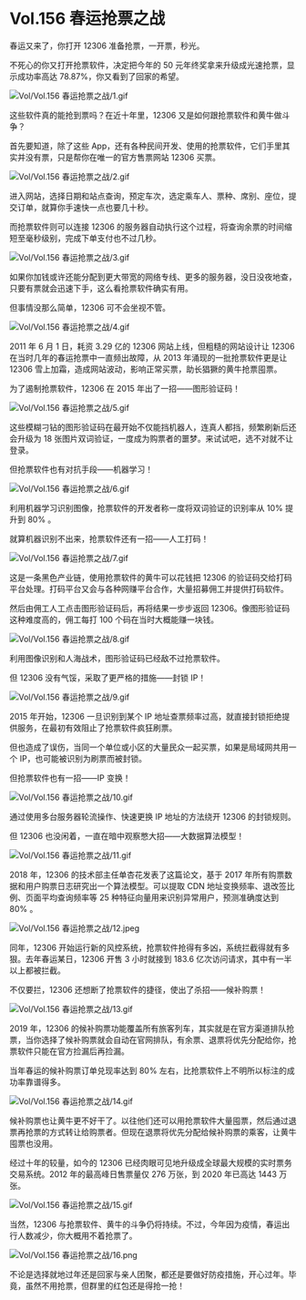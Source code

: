 # Vol.156 春运抢票之战

春运又来了，你打开 12306 准备抢票，一开票，秒光。

不死心的你又打开抢票软件，决定把今年的 50 元年终奖拿来升级成光速抢票，显示成功率高达 78.87%，你又看到了回家的希望。

![Vol/Vol.156 春运抢票之战/1.gif](https://cdn.jsdelivr.net/gh/qiaoshouzi/static/image/Vol/Vol.156%20春运抢票之战/1.gif)

这些软件真的能抢到票吗？在近十年里，12306 又是如何跟抢票软件和黄牛做斗争？

首先要知道，除了这些 App，还有各种民间开发、使用的抢票软件，它们手里其实并没有票，只是帮你在唯一的官方售票网站 12306 买票。

![Vol/Vol.156 春运抢票之战/2.gif](https://cdn.jsdelivr.net/gh/qiaoshouzi/static/image/Vol/Vol.156%20春运抢票之战/2.gif)

进入网站，选择日期和站点查询，预定车次，选定乘车人、票种、席别、座位，提交订单，就算你手速快一点也要几十秒。

而抢票软件则可以连接 12306 的服务器自动执行这个过程，将查询余票的时间缩短至毫秒级别，完成下单支付也不过几秒。

![Vol/Vol.156 春运抢票之战/3.gif](https://cdn.jsdelivr.net/gh/qiaoshouzi/static/image/Vol/Vol.156%20春运抢票之战/3.gif)

如果你加钱或许还能分配到更大带宽的网络专线、更多的服务器，没日没夜地查，只要有票就会迅速下手，这么看抢票软件确实有用。

但事情没那么简单，12306 可不会坐视不管。

![Vol/Vol.156 春运抢票之战/4.gif](https://cdn.jsdelivr.net/gh/qiaoshouzi/static/image/Vol/Vol.156%20春运抢票之战/4.gif)

2011 年 6 月 1 日，耗资 3.29 亿的 12306 网站上线，但粗糙的网站设计让 12306 在当时几年的春运抢票中一直频出故障，从 2013 年涌现的一批抢票软件更是让 12306 雪上加霜，造成网站波动，影响正常买票，助长猖獗的黄牛抢票囤票。

为了遏制抢票软件，12306 在 2015 年出了一招——图形验证码！

![Vol/Vol.156 春运抢票之战/5.gif](https://cdn.jsdelivr.net/gh/qiaoshouzi/static/image/Vol/Vol.156%20春运抢票之战/5.gif)

这些模糊刁钻的图形验证码在最开始不仅能挡机器人，连真人都挡，频繁刷新后还会升级为 18 张图片双词验证，一度成为购票者的噩梦。来试试吧，选不对就不让登录。

但抢票软件也有对抗手段——机器学习！

![Vol/Vol.156 春运抢票之战/6.gif](https://cdn.jsdelivr.net/gh/qiaoshouzi/static/image/Vol/Vol.156%20春运抢票之战/6.gif)

利用机器学习识别图像，抢票软件的开发者称一度将双词验证的识别率从 10% 提升到 80% 。

就算机器识别不出来，抢票软件还有一招——人工打码！

![Vol/Vol.156 春运抢票之战/7.gif](https://cdn.jsdelivr.net/gh/qiaoshouzi/static/image/Vol/Vol.156%20春运抢票之战/7.gif)

这是一条黑色产业链，使用抢票软件的黄牛可以花钱把 12306 的验证码交给打码平台处理。打码平台又会与各种网赚平台合作，大量招募佣工并提供打码软件。

然后由佣工人工点击图形验证码后，再将结果一步步返回 12306。像图形验证码这种难度高的，佣工每打 100 个码在当时大概能赚一块钱。

![Vol/Vol.156 春运抢票之战/8.gif](https://cdn.jsdelivr.net/gh/qiaoshouzi/static/image/Vol/Vol.156%20春运抢票之战/8.gif)

利用图像识别和人海战术，图形验证码已经敌不过抢票软件。

但 12306 没有气馁，采取了更严格的措施——封锁 IP！

![Vol/Vol.156 春运抢票之战/9.gif](https://cdn.jsdelivr.net/gh/qiaoshouzi/static/image/Vol/Vol.156%20春运抢票之战/9.gif)

2015 年开始，12306 一旦识别到某个 IP 地址查票频率过高，就直接封锁拒绝提供服务，在最初有效阻止了抢票软件疯狂刷票。

但也造成了误伤，当同一个单位或小区的大量民众一起买票，如果是局域网共用一个 IP，也可能被识别为刷票而被封锁。

但抢票软件也有一招——IP 变换！

![Vol/Vol.156 春运抢票之战/10.gif](https://cdn.jsdelivr.net/gh/qiaoshouzi/static/image/Vol/Vol.156%20春运抢票之战/10.gif)

通过使用多台服务器轮流操作、快速更换 IP 地址的方法绕开 12306 的封锁规则。

但 12306 也没闲着，一直在暗中观察憋大招——大数据算法模型！

![Vol/Vol.156 春运抢票之战/11.gif](https://cdn.jsdelivr.net/gh/qiaoshouzi/static/image/Vol/Vol.156%20春运抢票之战/11.gif)

2018 年，12306 的技术部主任单杏花发表了这篇论文，基于 2017 年所有购票数据和用户购票日志研究出一个算法模型。可以提取 CDN 地址变换频率、退改签比例、页面平均查询频率等 25 种特征向量用来识别异常用户，预测准确度达到 80% 。

![Vol/Vol.156 春运抢票之战/12.jpeg](https://cdn.jsdelivr.net/gh/qiaoshouzi/static/image/Vol/Vol.156%20春运抢票之战/12.jpeg)

同年，12306 开始运行新的风控系统，抢票软件抢得有多凶，系统拦截得就有多狠。去年春运某日，12306 开售 3 小时就接到 183.6 亿次访问请求，其中有一半以上都被拦截。

不仅要拦，12306 还想断了抢票软件的捷径，使出了杀招——候补购票！

![Vol/Vol.156 春运抢票之战/13.gif](https://cdn.jsdelivr.net/gh/qiaoshouzi/static/image/Vol/Vol.156%20春运抢票之战/13.gif)

2019 年，12306 的候补购票功能覆盖所有旅客列车，其实就是在官方渠道排队抢票，当你选择了候补购票就会自动在官网排队，有余票、退票将优先分配给你，抢票软件只能在官方捡漏后再捡漏。

当年春运的候补购票订单兑现率达到 80% 左右，比抢票软件上不明所以标注的成功率靠谱得多。

![Vol/Vol.156 春运抢票之战/14.gif](https://cdn.jsdelivr.net/gh/qiaoshouzi/static/image/Vol/Vol.156%20春运抢票之战/14.gif)

候补购票也让黄牛更不好干了。以往他们还可以用抢票软件大量囤票，然后通过退票再抢票的方式转让给购票者。但现在退票将优先分配给候补购票的乘客，让黄牛囤票也没用。

经过十年的较量，如今的 12306 已经肉眼可见地升级成全球最大规模的实时票务交易系统。2012 年的最高峰日售票量仅 276 万张，到 2020 年已高达 1443 万张。

![Vol/Vol.156 春运抢票之战/15.gif](https://cdn.jsdelivr.net/gh/qiaoshouzi/static/image/Vol/Vol.156%20春运抢票之战/15.gif)

当然，12306 与抢票软件、黄牛的斗争仍将持续。不过，今年因为疫情，春运出行人数减少，你大概用不着抢票了。

![Vol/Vol.156 春运抢票之战/16.png](https://cdn.jsdelivr.net/gh/qiaoshouzi/static/image/Vol/Vol.156%20春运抢票之战/16.png)

不论是选择就地过年还是回家与亲人团聚，都还是要做好防疫措施，开心过年。毕竟，虽然不用抢票，但群里的红包还是得抢一抢！

